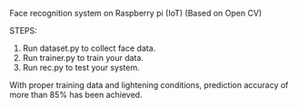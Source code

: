 Face recognition system on Raspberry pi (IoT)
(Based on Open CV) <br>

STEPS:
1. Run dataset.py to collect face data. <br>
2. Run trainer.py to train your data. <br>
3. Run rec.py to test your system. <br>

With proper training data and lightening conditions, prediction accuracy of more than 85% has been achieved.


